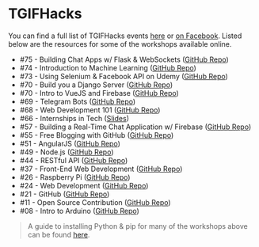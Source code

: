 # TGIFHacks

You can find a full list of TGIFHacks events [here](http://ntuoss.com/events.html) or [on Facebook](https://www.facebook.com/ntuoss/events/). Listed below are the resources for some of the workshops available online.

- #75 - Building Chat Apps w/ Flask & WebSockets ([GitHub Repo](https://github.com/jarrettyeo/NTUOSS-FlaskWebSocketChatApp))
- #74 - Introduction to Machine Learning ([GitHub Repo](https://github.com/chaitjo/NTUOSS-MachineLearningWorkshop))
- #73 - Using Selenium & Facebook API on Udemy ([GitHub Repo](https://github.com/jarrettyeo/NTUOSS-SeleniumFacebookAPIforUdemy))
- #70 - Build you a Django Server ([GitHub Repo](https://github.com/HandsomeJeff/NTUOSS-DjangoWorkshop))
- #70 - Intro to VueJS and Firebase ([GitHub Repo](https://github.com/kunmishra2599/NTUOSS-VuejsWorkshop))
- #69 - Telegram Bots ([GitHub Repo](https://github.com/clarencecastillo/NTUOSS-TelegramBotsWorkshop))
- #68 - Web Development 101 ([GitHub Repo](https://github.com/SuyashLakhotia/NTUOSS-Bootstrap4Workshop))
- #66 - Internships in Tech ([Slides](http://suyashlakhotia.com/blog/2017/05/06/internships-in-tech.html))
- #57 - Building a Real-Time Chat Application w/ Firebase ([GitHub Repo](https://github.com/aliasgarlabs/NTUOSSChatApp))
- #55 - Free Blogging with GitHub ([GitHub Repo](https://github.com/ntuoss/workshops-archive/tree/master/TGIFHacks%20%2355%20-%20Free%20Blogging%20with%20GitHub))
- #51 - AngularJS ([GitHub Repo](https://github.com/SuyashLakhotia/NTUOSS-AngularJSWorkshop))
- #49 - Node.js ([GitHub Repo](https://github.com/SuyashLakhotia/NTUOSS-NodeWorkshop))
- #44 - RESTful API ([GitHub Repo](https://github.com/ntuoss/workshops-archive/tree/master/TGIFHacks%20%2344%20-%20RESTful%20API))
- #37 - Front-End Web Development ([GitHub Repo](https://github.com/SuyashLakhotia/NTUOSS-BootstrapWorkshop))
- #26 - Raspberry Pi ([GitHub Repo](https://github.com/ntuoss/workshops-archive/tree/master/TGIFHacks%20%2326%20-%20Raspberry%20Pi))
- #24 - Web Development ([GitHub Repo](https://github.com/ntuoss/workshops-archive/tree/master/TGIFHacks%20%2324%20-%20WebDev))
- #21 - GitHub ([GitHub Repo](https://github.com/ntuoss/workshops-archive/tree/master/TGIFHacks%20%2321%20-%20GitHub))
- #11 - Open Source Contribution ([GitHub Repo](https://github.com/ntuoss/workshops-archive/tree/master/TGIFHacks%20%2311%20-%20Open%20Source%20Contribution))
- #08 - Intro to Arduino ([GitHub Repo](https://github.com/ntuoss/workshops-archive/tree/master/TGIFHacks%20%2308%20-%20Intro%20to%20Arduino))

> A guide to installing Python & pip for many of the workshops above can be found [here](https://github.com/jarrettyeo/NTUOSS-PythonPipInstallation).
